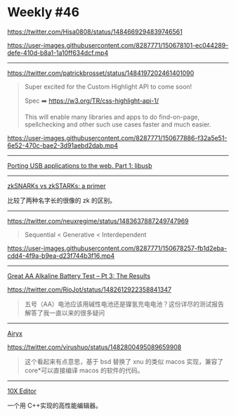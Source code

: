 # Weekly #46

https://twitter.com/Hisa0808/status/1484669294839746561

https://user-images.githubusercontent.com/8287771/150678101-ec044289-defe-410d-b8a1-1a10ff634dcf.mp4

---

https://twitter.com/patrickbrosset/status/1484197202461401090

> Super excited for the Custom Highlight API to come soon!
>
> Spec ➡️ https://w3.org/TR/css-highlight-api-1/
>
> This will enable many libraries and apps to do find-on-page, spellchecking and other such use cases faster and much easier.

https://user-images.githubusercontent.com/8287771/150677886-f32a5e51-6e52-470c-bae2-3d91aebd2dab.mp4

---

[Porting USB applications to the web. Part 1: libusb](https://web.dev/porting-libusb-to-webusb/)

---

[zkSNARKs vs zkSTARKs: a primer](https://mirror.xyz/pseudotheos.eth/_LAi4cCFz2gaC-3WgNmri1eTvckA32L7v31A8saJvqg)

比较了两种名字长的很像的 zk 的区别。

---

https://twitter.com/neuxregime/status/1483637887249747969

> Sequential < Generative < Interdependent

https://user-images.githubusercontent.com/8287771/150678257-fb1d2eba-cdd4-4f9a-b9ea-d23f744b3f16.mp4

---

[Great AA Alkaline Battery Test – Pt 3: The Results](https://goughlui.com/2016/12/19/great-aa-alkaline-battery-test-pt-3-the-results)

https://twitter.com/RioJot/status/1482612922358841347

> 五号（AA）电池应该用碱性电池还是镍氢充电电池？这份详尽的测试报告解答了我一直以来的很多疑问

---

[Airyx](https://github.com/mszoek/airyx)

https://twitter.com/virushuo/status/1482800495089659908

> 这个看起来有点意思，基于 bsd 替换了 xnu 的类似 macos 实现，兼容了 core\*可以直接编译 macos 的软件的代码。

---

[10X Editor](https://10xeditor.com/)

一个用 C++实现的高性能编辑器。
